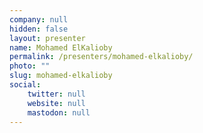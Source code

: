 ```yaml
---
company: null
hidden: false
layout: presenter
name: Mohamed ElKalioby
permalink: /presenters/mohamed-elkalioby/
photo: ""
slug: mohamed-elkalioby
social:
    twitter: null
    website: null
    mastodon: null
---
```

